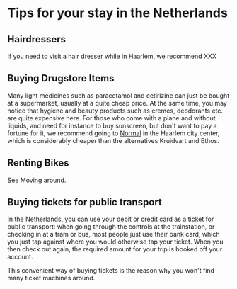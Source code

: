 # Tips for your stay in the Netherlands

## Hairdressers

If you need to visit a hair dresser while in Haarlem, we recommend XXX

## Buying Drugstore Items

Many light medicines such as paracetamol and cetirizine can just be bought at a supermarket, usually at a quite cheap price.
At the same time, you may notice that hygiene and beauty products such as cremes, deodorants etc. are quite expensive here.
For those who come with a plane and without liquids, and need for instance to buy sunscreen, but don't want to pay a 
fortune for it, we recommend going to [Normal](https://maps.app.goo.gl/KwmmrhafgM58ibPF8) in the Haarlem city center, which is considerably cheaper than the alternatives Kruidvart and Ethos. 

## Renting Bikes

See Moving around.

## Buying tickets for public transport

In the Netherlands, you can use your debit or credit card as a ticket for public transport: when going through the controls at the trainstation, 
or checking in at a tram or bus, most people just use their bank card, which you just tap against where you would otherwise tap your ticket. 
When you then check out again, the required amount for your trip is booked off your account.

This convenient way of buying tickets is the reason why you won't find many ticket machines around.
